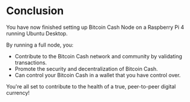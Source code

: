 # Conclusion

You have now finished setting up Bitcoin Cash Node on a Raspberry Pi 4 running Ubuntu Desktop.

By running a full node, you:
- Contribute to the Bitcoin Cash network and community by validating transactions.
- Promote the security and decentralization of Bitcoin Cash.
- Can control your Bitcoin Cash in a wallet that you have control over. 

You're all set to contribute to the health of a true, peer-to-peer digital currency!